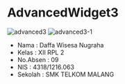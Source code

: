 # AdvancedWidget3

![advanced3](https://cloud.githubusercontent.com/assets/15698915/19836014/9cd8790e-9ec7-11e6-98c4-544f8483bb06.JPG)
![advanced3-1](https://cloud.githubusercontent.com/assets/15698915/19836013/9cd71726-9ec7-11e6-9072-53802fd4e092.JPG)

* Nama      : Daffa Wisesa Nugraha
* Kelas     : XII RPL 2
* No.Absen  : 09
* NIS       : 4318/1216.063
* Sekolah   : SMK TELKOM MALANG

